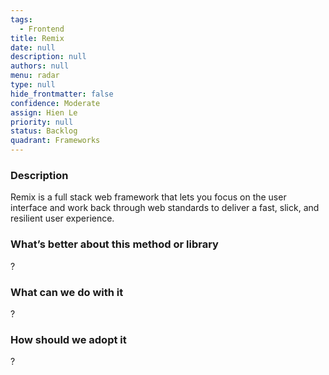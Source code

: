 ```yaml
---
tags: 
  - Frontend
title: Remix
date: null
description: null
authors: null
menu: radar
type: null
hide_frontmatter: false
confidence: Moderate
assign: Hien Le
priority: null
status: Backlog
quadrant: Frameworks
---
```


<!-- table_of_contents cc398275-0217-49b0-8dad-a998b243c918 -->

### Description
Remix is a full stack web framework that lets you focus on the user interface and work back through web standards to deliver a fast, slick, and resilient user experience.

### What’s better about this method or library
?

### What can we do with it
?

### How should we adopt it
?

<!-- child_database e4755feb-bb96-41e4-ab63-52efa9befea2 -->
